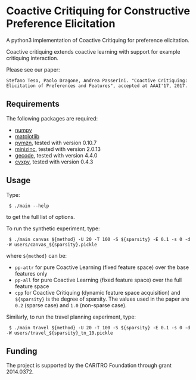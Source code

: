 Coactive Critiquing for Constructive Preference Elicitation
===========================================================

A python3 implementation of Coactive Critiquing for preference elicitation.

Coactive critiquing extends coactive learning with support for example
critiquing interaction.

Please see our paper:

    Stefano Teso, Paolo Dragone, Andrea Passerini. "Coactive Critiquing:
    Elicitation of Preferences and Features", accepted at AAAI'17, 2017.

## Requirements

The following packages are required:

- [numpy](http://www.numpy.org/)
- [matplotlib](http://matplotlib.org/)
- [pymzn](https://github.com/paolodragone/pymzn), tested with version 0.10.7
- [minizinc](https://minizinc.org), tested with version 2.0.13
- [gecode](http://www.gecode.org/), tested with version 4.4.0
- [cvxpy](www.cvxpy.org), tested with version 0.4.3

## Usage

Type:
```
 $ ./main --help
```
to get the full list of options.

To run the synthetic experiment, type:
```
 $ ./main canvas ${method} -U 20 -T 100 -S ${sparsity} -E 0.1 -s 0 -d -W users/canvas_${sparsity}.pickle
```
where `${method}` can be:
* `pp-attr` for pure Coactive Learning (fixed feature space) over the base features only
* `pp-all` for pure Coactive Learning (fixed feature space) over the full feature space
* `cpp` for Coactive Critiquing (dynamic feature space acquisition)
and `${sparsity}` is the degree of sparsity. The values used in the paper are
`0.2` (sparse case) and `1.0` (non-sparse case).

Similarly, to run the travel planning experiment, type:
```
 $ ./main travel ${method} -U 20 -T 100 -S ${sparsity} -E 0.1 -s 0 -d -W users/travel_${sparsity}_tn_10.pickle
```

## Funding

The project is supported by the CARITRO Foundation through grant 2014.0372.
